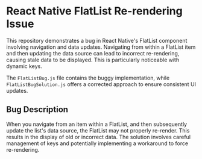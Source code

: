 # React Native FlatList Re-rendering Issue

This repository demonstrates a bug in React Native's FlatList component involving navigation and data updates. Navigating from within a FlatList item and then updating the data source can lead to incorrect re-rendering, causing stale data to be displayed. This is particularly noticeable with dynamic keys.

The `FlatListBug.js` file contains the buggy implementation, while `FlatListBugSolution.js` offers a corrected approach to ensure consistent UI updates.

## Bug Description
When you navigate from an item within a FlatList, and then subsequently update the list's data source, the FlatList may not properly re-render. This results in the display of old or incorrect data. The solution involves careful management of keys and potentially implementing a workaround to force re-rendering.